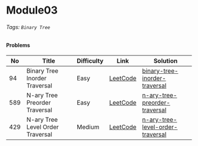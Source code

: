 # Module03

###### Tags: `Binary Tree`
#### Problems

| No  | Title                            | Difficulty | Link                                                                       | Solution                                                               |
|-----|----------------------------------|------------|----------------------------------------------------------------------------|------------------------------------------------------------------------|
| 94  | Binary Tree Inorder Traversal    | Easy       | [LeetCode](https://leetcode.com/problems/binary-tree-inorder-traversal)    | [binary-tree-inorder-traversal](./binary-tree-inorder-traversal)       |
| 589 | N-ary Tree Preorder Traversal    | Easy       | [LeetCode](https://leetcode.com/problems/n-ary-tree-preorder-traversal)    | [n-ary-tree-preorder-traversal](./n-ary-tree-preorder-traversal)       |
| 429 | N-ary Tree Level Order Traversal | Medium     | [LeetCode](https://leetcode.com/problems/n-ary-tree-level-order-traversal) | [n-ary-tree-level-order-traversal](./n-ary-tree-level-order-traversal) |


